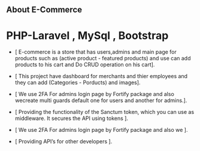 ## About E-Commerce
# PHP-Laravel , MySql , Bootstrap

- [ E-commerce is a store that has users,admins and main
    page for products such as (active product - featured
    products) and use can add products to his cart and Do
    CRUD operation on his cart].
  
- [ This project have dashboard for merchants and thier
    employees and they can add (Categories - Porducts)
    and images].
  
- [ We use 2FA For admins login page by Fortify package
    and also wecreate multi guards default one for users and another
    for admins.].

- [  Providing the functionality of the Sanctum token, which
     you can use as middleware. It secures the API using
     tokens ].

- [ We use 2FA For admins login page by Fortify package and also we ].

- [  Providing API’s for other developers ].
